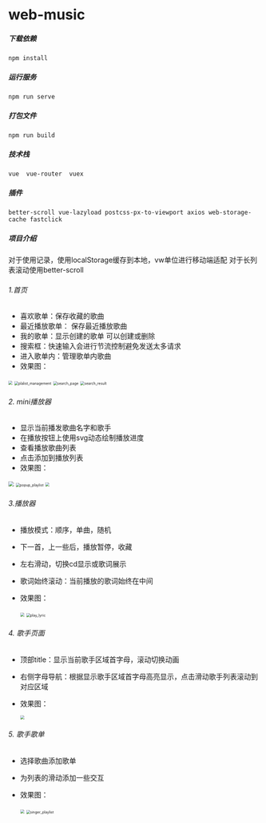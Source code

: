 # web-music

##### 下载依赖
```
npm install
```

##### 运行服务
```
npm run serve
```

##### 打包文件
```
npm run build
```

##### 技术栈

```
vue  vue-router  vuex 
```

##### 插件

```
better-scroll vue-lazyload postcss-px-to-viewport axios web-storage-cache fastclick
```

##### 项目介绍

对于使用记录，使用localStorage缓存到本地，vw单位进行移动端适配   对于长列表滚动使用better-scroll  

###### 1.首页

- 喜欢歌单：保存收藏的歌曲 
- 最近播放歌单： 保存最近播放歌曲
- 我的歌单：显示创建的歌单   可以创建或删除
- 搜索框：快速输入会进行节流控制避免发送太多请求
- 进入歌单内：管理歌单内歌曲
- 效果图：



<img src="image\home.png" style="zoom:50%;" />

<img src="image\plalist_management.png" alt="plalist_management" style="zoom:50%;" />

<img src="image\search_page.png" alt="search_page" style="zoom:50%;" />

<img src="image\search_result.png" alt="search_result" style="zoom:50%;" />



###### 2. mini播放器

- 显示当前播发歌曲名字和歌手
- 在播放按钮上使用svg动态绘制播放进度
- 查看播放歌曲列表
- 点击添加到播放列表
- 效果图：

<img src="image\mini_player.png" style="zoom: 67%;" />



<img src="image\popup_playlist.png" alt="popup_playlist" style="zoom:50%;" />

<img src="image\add_music_to_playlist.png" style="zoom:50%;" />

###### 3.播放器

- 播放模式：顺序，单曲，随机

- 下一首，上一些后，播放暂停，收藏

- 左右滑动，切换cd显示或歌词展示

- 歌词始终滚动：当前播放的歌词始终在中间

- 效果图：

  <img src="image\play_image.png" style="zoom:50%;" />

  <img src="image\play_lyric.png" alt="play_lyric" style="zoom:50%;" />

###### 4. 歌手页面

- 顶部title：显示当前歌手区域首字母，滚动切换动画

- 右侧字母导航：根据显示歌手区域首字母高亮显示，点击滑动歌手列表滚动到对应区域

- 效果图：

  <img src="image\singer.png" style="zoom:50%;" />

###### 5. 歌手歌单

- 选择歌曲添加歌单

- 为列表的滑动添加一些交互

- 效果图：

  <img src="image\addplaylist.png" style="zoom:50%;" />

  <img src="image\singer_playlist.png" alt="singer_playlist" style="zoom:50%;" />